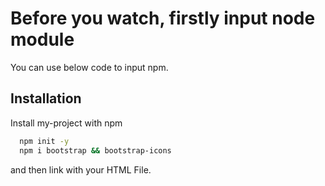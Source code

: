 
# Before you watch, firstly input node module

You can use below code to input npm. 



## Installation

Install my-project with npm

```bash
  npm init -y
  npm i bootstrap && bootstrap-icons
```

and then link with your HTML File.

 

    
